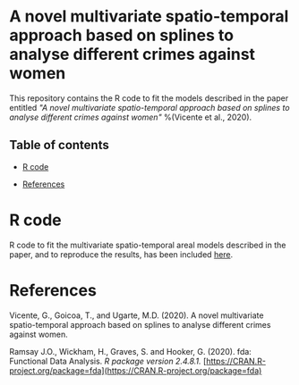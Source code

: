 # A novel multivariate spatio-temporal approach based on splines to analyse different crimes against women 
This repository contains the R code to fit the models described in the paper entitled _"A novel multivariate spatio-temporal approach based on splines to analyse different crimes against women"_ %(Vicente et al., 2020).


## Table of contents
- [R code](#R-code)

- [References](#References)


# R code
R code to fit the multivariate spatio-temporal areal models described in the paper, and to reproduce the results, has been included [here](https://github.com/spatialstatisticsupna/Multivariate_spatio_temporal_P_spline/blob/master/R/).

# References
Vicente, G., Goicoa, T., and Ugarte, M.D. (2020). A novel multivariate spatio-temporal approach based on splines to analyse different crimes against women.

Ramsay J.O., Wickham, H., Graves, S. and Hooker, G. (2020). fda: Functional Data Analysis. _R package version 2.4.8.1._ [https://CRAN.R-project.org/package=fda](https://CRAN.R-project.org/package=fda)
  